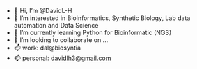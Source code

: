 - 👋 Hi, I’m @DavidL-H
- 👀 I’m interested in Bioinformatics, Synthetic Biology, Lab data automation and Data Science
- 🌱 I’m currently learning Python for Bioinformatic (NGS)
- 💞️ I’m looking to collaborate on ...
- 📫 work: dal@biosyntia
- 📫 personal: davidlh3@gmail.com

<!---
DavidL-H/DavidL-H is a ✨ special ✨ repository because its `README.md` (this file) appears on your GitHub profile.
You can click the Preview link to take a look at your changes.
--->
